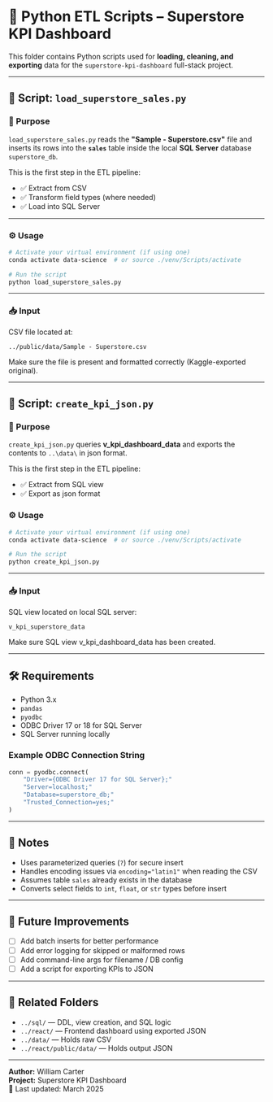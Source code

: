 # 🐍 Python ETL Scripts – Superstore KPI Dashboard

This folder contains Python scripts used for **loading, cleaning, and exporting** data for the `superstore-kpi-dashboard` full-stack project.

---

## 📄 Script: `load_superstore_sales.py`

### 🔧 Purpose

`load_superstore_sales.py` reads the **"Sample - Superstore.csv"** file and inserts its rows into the **`sales`** table inside the local **SQL Server** database `superstore_db`.

This is the first step in the ETL pipeline:

- ✅ Extract from CSV
- ✅ Transform field types (where needed)
- ✅ Load into SQL Server

---

### ⚙️ Usage

```bash
# Activate your virtual environment (if using one)
conda activate data-science  # or source ./venv/Scripts/activate

# Run the script
python load_superstore_sales.py
```

---

### 📥 Input

CSV file located at:

```
../public/data/Sample - Superstore.csv
```

Make sure the file is present and formatted correctly (Kaggle-exported original).

---

## 📄 Script: `create_kpi_json.py`

### 🔧 Purpose

`create_kpi_json.py` queries **v_kpi_dashboard_data** and exports the contents to `..\data\` in json format.

This is the first step in the ETL pipeline:

- ✅ Extract from SQL view
- ✅ Export as json format

### ⚙️ Usage

```bash
# Activate your virtual environment (if using one)
conda activate data-science  # or source ./venv/Scripts/activate

# Run the script
python create_kpi_json.py
```

---

### 📥 Input

SQL view located on local SQL server:

```
v_kpi_superstore_data
```

Make sure SQL view v_kpi_dashboard_data has been created.

---

## 🛠️ Requirements

- Python 3.x
- `pandas`
- `pyodbc`
- ODBC Driver 17 or 18 for SQL Server
- SQL Server running locally

### Example ODBC Connection String

```python
conn = pyodbc.connect(
    "Driver={ODBC Driver 17 for SQL Server};"
    "Server=localhost;"
    "Database=superstore_db;"
    "Trusted_Connection=yes;"
)
```

---

## 🧠 Notes

- Uses parameterized queries (`?`) for secure insert
- Handles encoding issues via `encoding="latin1"` when reading the CSV
- Assumes table `sales` already exists in the database
- Converts select fields to `int`, `float`, or `str` types before insert

---

## 🚧 Future Improvements

- [ ] Add batch inserts for better performance
- [ ] Add error logging for skipped or malformed rows
- [ ] Add command-line args for filename / DB config
- [ ] Add a script for exporting KPIs to JSON

---

## 📂 Related Folders

- `../sql/` — DDL, view creation, and SQL logic
- `../react/` — Frontend dashboard using exported JSON
- `../data/` — Holds raw CSV
- `../react/public/data/` — Holds output JSON

---

**Author:** William Carter  
**Project:** Superstore KPI Dashboard  
📅 Last updated: March 2025
